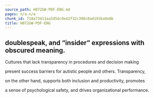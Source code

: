 ```yaml
---
source_path: H072GW-PDF-ENG.md
pages: n/a-n/a
chunk_id: 718a73413aa3d5dc9e42f32c390c0ad193ba9e8b
title: H072GW-PDF-ENG
---
```

## doublespeak, and “insider” expressions with obscured meaning.

Cultures that lack transparency in procedures and decision making

present success barriers for autistic people and others. Transparency,

on the other hand, supports both inclusion and productivity, promotes

a sense of psychological safety, and drives organizational performance.
